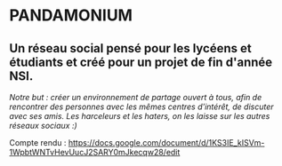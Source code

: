 # PANDAMONIUM
## Un réseau social pensé pour les lycéens et étudiants et créé pour un projet de fin d'année NSI.

*Notre but : créer un environnement de partage ouvert à tous, afin de rencontrer des personnes avec les mêmes centres d'intérêt, de discuter avec ses amis. Les harceleurs et les haters, on les laisse sur les autres réseaux sociaux :)*

Compte rendu : https://docs.google.com/document/d/1KS3IE_kISVm-1WpbtWNTvHevUucJ2SARY0mJkecqw28/edit
